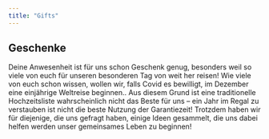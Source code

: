```yaml
---
title: "Gifts"
---
```


## Geschenke

Deine Anwesenheit ist für uns schon Geschenk genug, besonders weil so viele von euch für unseren besonderen Tag von weit her reisen! Wie viele von euch schon wissen, wollen wir, falls Covid es bewilligt, im Dezember eine einjährige Weltreise beginnen.. Aus diesem Grund ist eine traditionelle Hochzeitsliste wahrscheinlich nicht das Beste für uns – ein Jahr im Regal zu verstauben ist nicht die beste Nutzung der Garantiezeit! Trotzdem haben wir für diejenige, die uns gefragt haben, einige Ideen gesammelt, die uns dabei helfen werden unser gemeinsames Leben zu beginnen!
